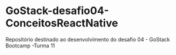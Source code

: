 # GoStack-desafio04-ConceitosReactNative
Repositório destinado ao desenvolvimento do desafio 04 - GoStack Bootcamp -Turma 11
